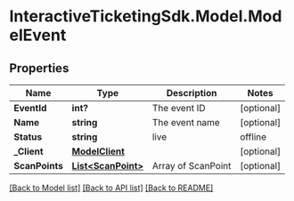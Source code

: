 # InteractiveTicketingSdk.Model.ModelEvent
## Properties

Name | Type | Description | Notes
------------ | ------------- | ------------- | -------------
**EventId** | **int?** | The event ID | [optional] 
**Name** | **string** | The event name | [optional] 
**Status** | **string** | live | offline | completed | [optional] 
**_Client** | [**ModelClient**](ModelClient.md) |  | [optional] 
**ScanPoints** | [**List&lt;ScanPoint&gt;**](ScanPoint.md) | Array of ScanPoint | [optional] 

[[Back to Model list]](../README.md#documentation-for-models) [[Back to API list]](../README.md#documentation-for-api-endpoints) [[Back to README]](../README.md)

